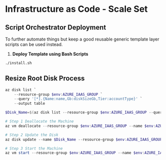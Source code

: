 # Infrastructure as Code - Scale Set

## Script Orchestrator Deployment

To further automate things but keep a good reusable generic template layer scripts can be used instead.

1. __Deploy Template using Bash Scripts__

```bash
./install.sh
```

## Resize Root Disk Process


```powershell
az disk list `
    --resource-group $env:AZURE_IAAS_GROUP `
    --query '[*].{Name:name,Gb:diskSizeGb,Tier:accountType}' `
    --output table

$Disk_Name=$(az disk list --resource-group $env:AZURE_IAAS_GROUP --query [].name -otsv)

# Step 1 Deallocate the Machine
az vm deallocate --resource-group $env:AZURE_IAAS_GROUP --name $env:AZURE_IAAS_GROUP-jump

# Step 2 Update the Disk
az disk update --name $Disk_Name --resource-group $env:AZURE_IAAS_GROUP --size-gb 128

# Step 3 Start the Machine
az vm start --resource-group $env:AZURE_IAAS_GROUP --name $env:AZURE_IAAS_GROUP-jump
```

